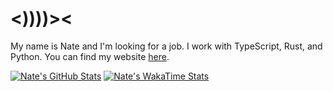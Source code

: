 # <))))><

My name is Nate and I'm looking for a job. I work with TypeScript, Rust, and Python. You can find my website [here](https://natedavis.dev).

[![Nate's GitHub Stats](https://github-readme-stats.vercel.app/api?username=ntedvs&show_icons=true&bg_color=0d1117&title_color=4493f8&text_color=f0f6fc&icon_color=4493f8)](https://github.com/anuraghazra/github-readme-stats)
[![Nate's WakaTime Stats](https://github-readme-stats.vercel.app/api/wakatime?username=nte&border_color=f0f6fc&bg_color=0d1117&title_color=4493f8&text_color=f0f6fc)](https://github.com/anuraghazra/github-readme-stats)
